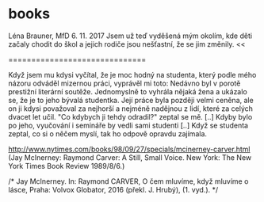 # books

>>
Léna Brauner, MfD 6. 11. 2017
Jsem už teď vyděšená mým okolím, kde děti začaly chodit do škol a jejich rodiče jsou nešťastní, že se jim změnily.
<<

==============================

Když jsem mu kdysi vyčítal, že je moc hodný na studenta, který podle mého názoru
odváděl mizernou práci, vyprávěl mi toto: Nedávno byl v porotě prestižní literární
soutěže. Jednomyslně to vyhrála nějaká žena a ukázalo se, že je to jeho bývalá
studentka. Její práce byla později velmi ceněna, ale on ji kdysi považoval za nejhorší
a nejméně nadějnou z lidí, které za celých dvacet let učil.
"Co kdybych ji tehdy odradil?" zeptal se mě.
[..] Kdyby bylo po jeho, vyučování i semináře by vedli sami studenti [..]
Když se studenta zeptal, co si o něčem myslí, tak ho odpově opravdu zajímala.

http://www.nytimes.com/books/98/09/27/specials/mcinerney-carver.html
(Jay McInerney: Raymond Carver: A Still, Small Voice. New York: The New York Times Book Review 1989/8/6.)

/* Jay McInerney. In: Raymond CARVER, O čem mluvíme, když mluvíme o lásce, Praha: Volvox Globator, 2016 (překl. J. Hrubý), (1. vyd.). */
